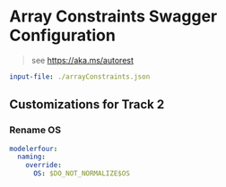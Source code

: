 # Array Constraints Swagger Configuration

> see https://aka.ms/autorest

```yaml
input-file: ./arrayConstraints.json
```

## Customizations for Track 2

### Rename OS

```yaml
modelerfour:
  naming:
    override:
      OS: $DO_NOT_NORMALIZE$OS
```
